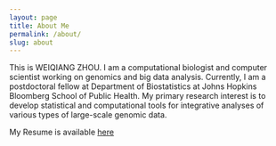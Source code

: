 ```yaml
---
layout: page
title: About Me
permalink: /about/
slug: about
---
```


This is WEIQIANG ZHOU. I am a computational biologist and computer scientist working on genomics and big data analysis. Currently, I am a postdoctoral fellow at Department of Biostatistics at Johns Hopkins Bloomberg School of Public Health. My primary research interest is to develop statistical and computational tools for integrative analyses of various types of large-scale genomic data.

My Resume is available [here](http://ILoveYouKen.github.io/CV_Weiqiang_Zhou_Jan2016.pdf)